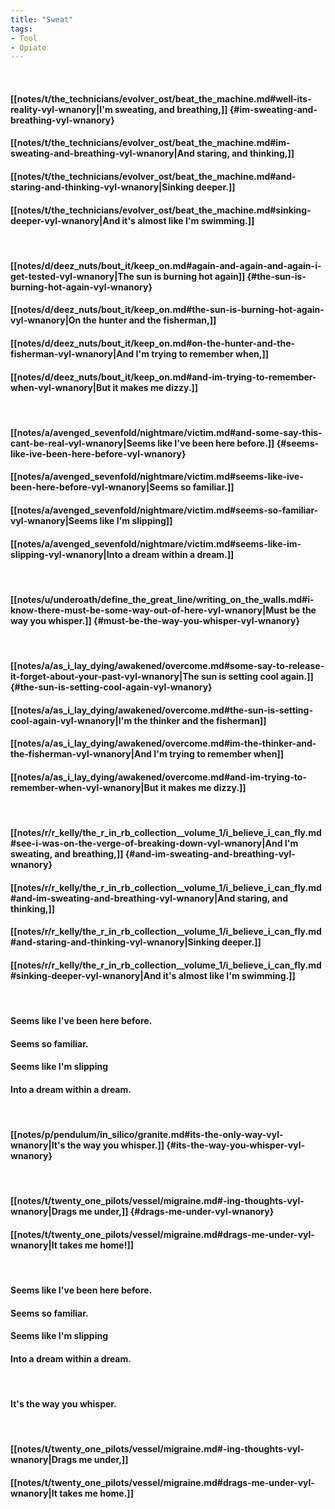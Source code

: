 ```yaml
---
title: "Sweat"
tags:
- Tool
- Opiate
---
```

&nbsp;
#### [[notes/t/the_technicians/evolver_ost/beat_the_machine.md#well-its-reality-vyl-wnanory|I'm sweating, and breathing,]] {#im-sweating-and-breathing-vyl-wnanory}
#### [[notes/t/the_technicians/evolver_ost/beat_the_machine.md#im-sweating-and-breathing-vyl-wnanory|And staring, and thinking,]]
#### [[notes/t/the_technicians/evolver_ost/beat_the_machine.md#and-staring-and-thinking-vyl-wnanory|Sinking deeper.]]
#### [[notes/t/the_technicians/evolver_ost/beat_the_machine.md#sinking-deeper-vyl-wnanory|And it's almost like I'm swimming.]]
&nbsp;
#### [[notes/d/deez_nuts/bout_it/keep_on.md#again-and-again-and-again-i-get-tested-vyl-wnanory|The sun is burning hot again]] {#the-sun-is-burning-hot-again-vyl-wnanory}
#### [[notes/d/deez_nuts/bout_it/keep_on.md#the-sun-is-burning-hot-again-vyl-wnanory|On the hunter and the fisherman,]]
#### [[notes/d/deez_nuts/bout_it/keep_on.md#on-the-hunter-and-the-fisherman-vyl-wnanory|And I'm trying to remember when,]]
#### [[notes/d/deez_nuts/bout_it/keep_on.md#and-im-trying-to-remember-when-vyl-wnanory|But it makes me dizzy.]]
&nbsp;
#### [[notes/a/avenged_sevenfold/nightmare/victim.md#and-some-say-this-cant-be-real-vyl-wnanory|Seems like I've been here before.]] {#seems-like-ive-been-here-before-vyl-wnanory}
#### [[notes/a/avenged_sevenfold/nightmare/victim.md#seems-like-ive-been-here-before-vyl-wnanory|Seems so familiar.]]
#### [[notes/a/avenged_sevenfold/nightmare/victim.md#seems-so-familiar-vyl-wnanory|Seems like I'm slipping]]
#### [[notes/a/avenged_sevenfold/nightmare/victim.md#seems-like-im-slipping-vyl-wnanory|Into a dream within a dream.]]
&nbsp;
#### [[notes/u/underoath/define_the_great_line/writing_on_the_walls.md#i-know-there-must-be-some-way-out-of-here-vyl-wnanory|Must be the way you whisper.]] {#must-be-the-way-you-whisper-vyl-wnanory}
&nbsp;
#### [[notes/a/as_i_lay_dying/awakened/overcome.md#some-say-to-release-it-forget-about-your-past-vyl-wnanory|The sun is setting cool again.]] {#the-sun-is-setting-cool-again-vyl-wnanory}
#### [[notes/a/as_i_lay_dying/awakened/overcome.md#the-sun-is-setting-cool-again-vyl-wnanory|I'm the thinker and the fisherman]]
#### [[notes/a/as_i_lay_dying/awakened/overcome.md#im-the-thinker-and-the-fisherman-vyl-wnanory|And I'm trying to remember when]]
#### [[notes/a/as_i_lay_dying/awakened/overcome.md#and-im-trying-to-remember-when-vyl-wnanory|But it makes me dizzy.]]
&nbsp;
#### [[notes/r/r_kelly/the_r_in_rb_collection__volume_1/i_believe_i_can_fly.md#see-i-was-on-the-verge-of-breaking-down-vyl-wnanory|And I'm sweating, and breathing,]] {#and-im-sweating-and-breathing-vyl-wnanory}
#### [[notes/r/r_kelly/the_r_in_rb_collection__volume_1/i_believe_i_can_fly.md#and-im-sweating-and-breathing-vyl-wnanory|And staring, and thinking,]]
#### [[notes/r/r_kelly/the_r_in_rb_collection__volume_1/i_believe_i_can_fly.md#and-staring-and-thinking-vyl-wnanory|Sinking deeper.]]
#### [[notes/r/r_kelly/the_r_in_rb_collection__volume_1/i_believe_i_can_fly.md#sinking-deeper-vyl-wnanory|And it's almost like I'm swimming.]]
&nbsp;
#### Seems like I've been here before.
#### Seems so familiar.
#### Seems like I'm slipping
#### Into a dream within a dream.
&nbsp;
#### [[notes/p/pendulum/in_silico/granite.md#its-the-only-way-vyl-wnanory|It's the way you whisper.]] {#its-the-way-you-whisper-vyl-wnanory}
&nbsp;
#### [[notes/t/twenty_one_pilots/vessel/migraine.md#-ing-thoughts-vyl-wnanory|Drags me under,]] {#drags-me-under-vyl-wnanory}
#### [[notes/t/twenty_one_pilots/vessel/migraine.md#drags-me-under-vyl-wnanory|It takes me home!]]
&nbsp;
#### Seems like I've been here before.
#### Seems so familiar.
#### Seems like I'm slipping
#### Into a dream within a dream.
&nbsp;
#### It's the way you whisper.
&nbsp;
#### [[notes/t/twenty_one_pilots/vessel/migraine.md#-ing-thoughts-vyl-wnanory|Drags me under,]]
#### [[notes/t/twenty_one_pilots/vessel/migraine.md#drags-me-under-vyl-wnanory|It takes me home.]]
